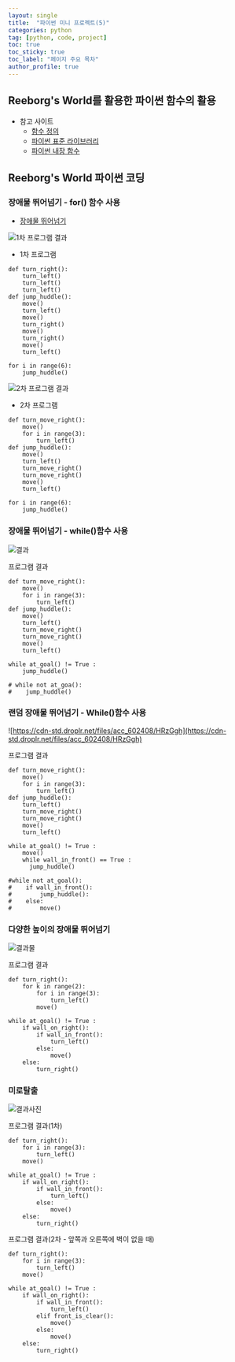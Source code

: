 ```yaml
---
layout: single
title:  "파이썬 미니 프로젝트(5)"
categories: python
tag: [python, code, project]
toc: true
toc_sticky: true
toc_label: "페이지 주요 목차"
author_profile: true
---
```


<head>
  <style>
    table.dataframe {
      white-space: normal;
      width: 100%;
      height: 240px;
      display: block;
      overflow: auto;
      font-family: Arial, sans-serif;
      font-size: 0.9rem;
      line-height: 20px;
      text-align: center;
      border: 0px !important;
    }

    table.dataframe th {
      text-align: center;
      font-weight: bold;
      padding: 8px;
    }

    table.dataframe td {
      text-align: center;
      padding: 8px;
    }

    table.dataframe tr:hover {
      background: #b8d1f3; 
    }

    .output_prompt {
      overflow: auto;
      font-size: 0.9rem;
      line-height: 1.45;
      border-radius: 0.3rem;
      -webkit-overflow-scrolling: touch;
      padding: 0.8rem;
      margin-top: 0;
      margin-bottom: 15px;
      font: 1rem Consolas, "Liberation Mono", Menlo, Courier, monospace;
      color: $code-text-color;
      border: solid 1px $border-color;
      border-radius: 0.3rem;
      word-break: normal;
      white-space: pre;
    }

  .dataframe tbody tr th:only-of-type {
      vertical-align: middle;
  }

  .dataframe tbody tr th {
      vertical-align: top;
  }

  .dataframe thead th {
      text-align: center !important;
      padding: 8px;
  }

  .page__content p {
      margin: 0 0 0px !important;
  }

  .page__content p > strong {
    font-size: 0.8rem !important;
  }

  </style>
</head>


## Reeborg's World를 활용한 파이썬 함수의 활용
- 참고 사이트
    - [함수 정의](https://docs.python.org/ko/3.9/tutorial/controlflow.html#defining-functions)
    - [파이썬 표준 라이브러리](https://docs.python.org/ko/3.9/library/index.html?highlight=%EB%82%B4%EC%9E%A5%20%EB%9D%BC%EC%9D%B4%EB%B8%8C%EB%9F%AC%EB%A6%AC)
    - [파이썬 내장 함수](https://docs.python.org/ko/3.9/library/functions.html)
    


## Reeborg's World 파이썬 코딩

### 장애물 뛰어넘기 - for() 함수 사용
- [장애물 뛰어넘기](https://reeborg.ca/reeborg.html?lang=en&mode=python&menu=worlds%2Fmenus%2Freeborg_intro_en.json&name=Hurdle%201&url=worlds%2Ftutorial_en%2Fhurdle1.json)

![1차 프로그램 결과](https://cdn-std.droplr.net/files/acc_602408/NGH4IT)
- 1차 프로그램

```
def turn_right():
    turn_left()
    turn_left()
    turn_left()
def jump_huddle():
    move()
    turn_left()
    move()
    turn_right()
    move()
    turn_right()
    move()
    turn_left()
    
for i in range(6):
    jump_huddle()
```
![2차 프로그램 결과](https://cdn-std.droplr.net/files/acc_602408/8j1g4r)
- 2차 프로그램
```
def turn_move_right():
    move()
    for i in range(3):
        turn_left()
def jump_huddle():
    move()
    turn_left()
    turn_move_right()
    turn_move_right()
    move()
    turn_left()
    
for i in range(6):
    jump_huddle()

```

### 장애물 뛰어넘기 - while()함수 사용

![결과](https://cdn-std.droplr.net/files/acc_602408/RzYBnf)

프로그램 결과
```
def turn_move_right():
    move()
    for i in range(3):
        turn_left()
def jump_huddle():
    move()
    turn_left()
    turn_move_right()
    turn_move_right()
    move()
    turn_left()
    
while at_goal() != True :
    jump_huddle()

# while not at_goa():
#    jump_huddle()
```

### 랜덤 장애물 뛰어넘기 - While()함수 사용

![https://cdn-std.droplr.net/files/acc_602408/HRzGgh](https://cdn-std.droplr.net/files/acc_602408/HRzGgh)

프로그램 결과

```
def turn_move_right():
    move()
    for i in range(3):
        turn_left()
def jump_huddle():
    turn_left()
    turn_move_right()
    turn_move_right()
    move()
    turn_left()

while at_goal() != True :
    move()
    while wall_in_front() == True :
      jump_huddle()

#while not at_goal():
#    if wall_in_front():
#        jump_huddle():
#    else:
#        move()
```

### 다양한 높이의 장애물 뛰어넘기

![결과물](https://cdn-std.droplr.net/files/acc_602408/X6eaQg)

프로그램 결과

```
def turn_right():
    for k in range(2):
        for i in range(3):
            turn_left()
        move()
        
while at_goal() != True :
    if wall_on_right():
        if wall_in_front():
            turn_left()
        else:
            move()
    else:
        turn_right()
```


### 미로탈출

![결과사진](https://cdn-std.droplr.net/files/acc_602408/BVPkCD)

프로그램 결과(1차)

```
def turn_right():
    for i in range(3):
        turn_left()
    move()
        
while at_goal() != True :
    if wall_on_right():
        if wall_in_front():
            turn_left()
        else:
            move()
    else:
        turn_right()
```

프로그램 결과(2차 - 앞쪽과  오른쪽에 벽이 없을 때)
```
def turn_right():
    for i in range(3):
        turn_left()
    move()
        
while at_goal() != True :
    if wall_on_right():
        if wall_in_front():
            turn_left()
        elif front_is_clear():
            move()
        else:
            move()
    else:
        turn_right()
```
